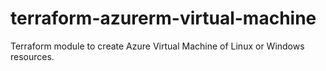 # terraform-azurerm-virtual-machine
Terraform module to create Azure Virtual Machine of Linux or Windows resources.
